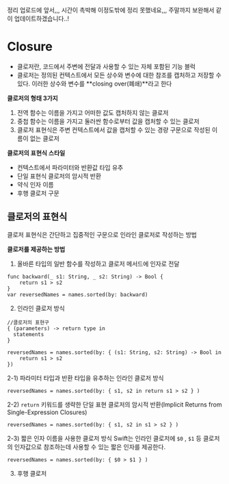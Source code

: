 정리 업로드에 앞서,,, 시간이 촉박해 이정도밖에 정리 못했네요,,, 주말까지 보완해서 같이 업데이트하겠습니다..!

# Closure
- 클로저란, 코드에서 주변에 전달과 사용할 수 있는 자체 포함된 기능 블럭
- 클로저는 정의된 컨텍스트에서 모든 상수와 변수에 대한 참조를 캡처하고 저장할 수 있다. 이러한 상수와 변수를 **closing over(폐쇄)**라고 한다

**클로저의 형태 3가지**
1) 전역 함수는 이름을 가지고 어떠한 값도 캡처하지 않는 클로저
2) 중첩 함수는 이름을 가지고 둘러싼 함수로부터 값을 캡처할 수 있는 클로저
3) 클로저 표현식은 주변 컨텍스트에서 값을 캡처할 수 있는 경량 구문으로 작성된 이름이 없는 클로저

**클로저의 표현식 스타일**
- 컨텍스트에서 파라미터와 반환값 타입 유추
- 단일 표현식 클로저의 암시적 반환
- 약식 인자 이름
- 후행 클로저 구문

## 클로저의 표현식
클로저 표현식은 간단하고 집중적인 구문으로 인라인 클로저로 작성하는 방법

**클로저를 제공하는 방법**
1) 올바른 타입의 일반 함수를 작성하고 클로저 메서드에 인자로 전달
```
func backward(_ s1: String, _ s2: String) -> Bool {
    return s1 > s2
}
var reversedNames = names.sorted(by: backward)
```

2) 인라인 클로저 방식
```
//클로저의 표현구
{ (parameters) -> return type in
  statements
}

reversedNames = names.sorted(by: { (s1: String, s2: String) -> Bool in
    return s1 > s2
})
```

  2-1) 파라미터 타입과 반환 타입을 유추하는 인라인 클로저 방식
```
reversedNames = names.sorted(by: { s1, s2 in return s1 > s2 } )
```

  2-2) `return` 키워드를 생략한 단일 표현 클로저의 암시적 반환(Implicit Returns from Single-Expression Closures)
```
reversedNames = names.sorted(by: { s1, s2 in s1 > s2 } )
```

  2-3) 짧은 인자 이름을 사용한 클로저 방식
Swift는 인라인 클로저에 `$0` , `$1` 등 클로저의 인자값으로 참조하는데 사용할 수 있는 짧은 인자를 제공한다.
```
reversedNames = names.sorted(by: { $0 > $1 } )
```

3) 후행 클로저
